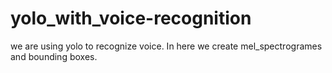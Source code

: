 # yolo_with_voice-recognition
we are using yolo to recognize voice. In here we create mel_spectrogrames and bounding boxes.
